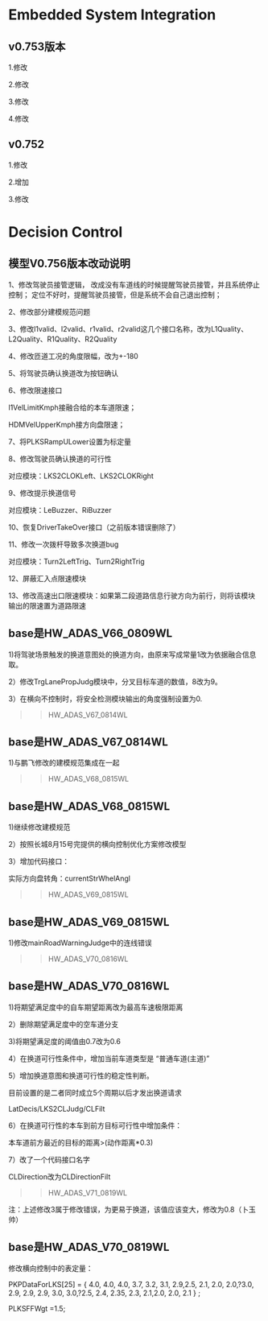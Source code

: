 # Embedded System Integration
## v0.753版本
1.修改

2.修改

3.修改

4.修改

## v0.752
1.修改

2.增加

3.修改



# Decision Control
## 模型V0.756版本改动说明
1、修改驾驶员接管逻辑，
改成没有车道线的时候提醒驾驶员接管，并且系统停止控制；
定位不好时，提醒驾驶员接管，但是系统不会自己退出控制；

2、修改部分建模规范问题

3、修改l1valid、l2valid、r1valid、r2valid这几个接口名称，改为L1Quality、L2Quality、R1Quality、R2Quality

4、修改匝道工况的角度限幅，改为+-180

5、将驾驶员确认换道改为按钮确认

6、修改限速接口

l1VelLimitKmph接融合给的本车道限速；

HDMVelUpperKmph接方向盘限速；

7、将PLKSRampULower设置为标定量

8、修改驾驶员确认换道的可行性

对应模块：LKS2CLOKLeft、LKS2CLOKRight

9、修改提示换道信号

对应模块：LeBuzzer、RiBuzzer

10、恢复DriverTakeOver接口（之前版本错误删除了）

11、修改一次拨杆导致多次换道bug

对应模块：Turn2LeftTrig、Turn2RightTrig

12、屏蔽汇入点限速模块

13、修改高速出口限速模块：如果第二段道路信息行驶方向为前行，则将该模块输出的限速置为道路限速


## base是HW_ADAS_V66_0809WL
1)将驾驶场景触发的换道意图处的换道方向，由原来写成常量1改为依据融合信息取。

2）修改TrgLanePropJudg模块中，分叉目标车道的数值，8改为9。

3）在横向不控制时，将安全检测模块输出的角度强制设置为0.

>>HW_ADAS_V67_0814WL
## base是HW_ADAS_V67_0814WL
1)与鹏飞修改的建模规范集成在一起

>>HW_ADAS_V68_0815WL

## base是HW_ADAS_V68_0815WL

1)继续修改建模规范

2）按照长城8月15号完提供的横向控制优化方案修改模型

3）增加代码接口：

实际方向盘转角：currentStrWhelAngl

>>HW_ADAS_V69_0815WL

## base是HW_ADAS_V69_0815WL

1)修改mainRoadWarningJudge中的连线错误

>>HW_ADAS_V70_0816WL

## base是HW_ADAS_V70_0816WL

1)将期望满足度中的自车期望距离改为最高车速极限距离

2）删除期望满足度中的空车道分支

3)将期望满足度的阈值由0.7改为0.6

4）在换道可行性条件中，增加当前车道类型是 “普通车道(主道)”

5）增加换道意图和换道可行性的稳定性判断。

目前设置的是二者同时成立5个周期以后才发出换道请求

LatDecis/LKS2CLJudg/CLFilt

6）在换道可行性的本车到前方目标可行性中增加条件：

本车道前方最近的目标的距离>(动作距离*0.3)

7）改了一个代码接口名字

CLDirection改为CLDirectionFilt

>>HW_ADAS_V71_0819WL

注：上述修改3属于修改错误，为更易于换道，该值应该变大，修改为0.8（卜玉帅）

## base是HW_ADAS_V70_0819WL

修改横向控制中的表定量：

PKPDataForLKS[25] = { 4.0, 4.0, 4.0, 3.7, 3.2, 3.1, 2.9,2.5, 2.1, 2.0, 2.0,?3.0, 2.9, 2.9, 2.9, 3.0, 3.0,?2.5, 2.4, 2.35, 2.3, 2.1,2.0, 2.0, 2.1 } ;

PLKSFFWgt =1.5;




